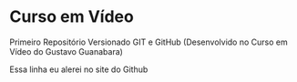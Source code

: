 # Curso em Vídeo
 Primeiro Repositório Versionado GIT e GitHub
 (Desenvolvido no Curso em Vídeo do Gustavo Guanabara)
 
 Essa linha eu alerei no site do Github
